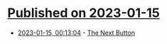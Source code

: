 # [Published on 2023-01-15](index.md)

* [2023-01-15, 00:13:04](https://news.ycombinator.com/item?id=34385431) - [The Next Button](https://maxhodak.com/nonfiction/2023/01/14/the-next-button.html)
